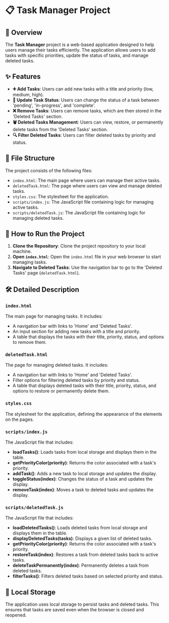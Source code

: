 # 📋 Task Manager Project

## 📝 Overview

The **Task Manager** project is a web-based application designed to help users manage their tasks efficiently. The application allows users to add tasks with specific priorities, update the status of tasks, and manage deleted tasks. 

## ✨ Features

- **➕ Add Tasks**: Users can add new tasks with a title and priority (low, medium, high).
- **🔄 Update Task Status**: Users can change the status of a task between 'pending', 'in-progress', and 'complete'.
- **❌ Remove Tasks**: Users can remove tasks, which are then stored in the 'Deleted Tasks' section.
- **🗑️ Deleted Tasks Management**: Users can view, restore, or permanently delete tasks from the 'Deleted Tasks' section.
- **🔍 Filter Deleted Tasks**: Users can filter deleted tasks by priority and status.

## 📂 File Structure

The project consists of the following files:

- `index.html`: The main page where users can manage their active tasks.
- `deletedTask.html`: The page where users can view and manage deleted tasks.
- `styles.css`: The stylesheet for the application.
- `scripts/index.js`: The JavaScript file containing logic for managing active tasks.
- `scripts/deletedTask.js`: The JavaScript file containing logic for managing deleted tasks.

## 🚀 How to Run the Project

1. **Clone the Repository**: Clone the project repository to your local machine.
2. **Open `index.html`**: Open the `index.html` file in your web browser to start managing tasks.
3. **Navigate to Deleted Tasks**: Use the navigation bar to go to the 'Deleted Tasks' page (`deletedTask.html`).

## 🛠️ Detailed Description

### `index.html`

The main page for managing tasks. It includes:

- A navigation bar with links to 'Home' and 'Deleted Tasks'.
- An input section for adding new tasks with a title and priority.
- A table that displays the tasks with their title, priority, status, and options to remove them.

### `deletedTask.html`

The page for managing deleted tasks. It includes:

- A navigation bar with links to 'Home' and 'Deleted Tasks'.
- Filter options for filtering deleted tasks by priority and status.
- A table that displays deleted tasks with their title, priority, status, and options to restore or permanently delete them.

### `styles.css`

The stylesheet for the application, defining the appearance of the elements on the pages.

### `scripts/index.js`

The JavaScript file that includes:

- **loadTasks()**: Loads tasks from local storage and displays them in the table.
- **getPriorityColor(priority)**: Returns the color associated with a task's priority.
- **addTask()**: Adds a new task to local storage and updates the display.
- **toggleStatus(index)**: Changes the status of a task and updates the display.
- **removeTask(index)**: Moves a task to deleted tasks and updates the display.

### `scripts/deletedTask.js`

The JavaScript file that includes:

- **loadDeletedTasks()**: Loads deleted tasks from local storage and displays them in the table.
- **displayDeletedTasks(tasks)**: Displays a given list of deleted tasks.
- **getPriorityColor(priority)**: Returns the color associated with a task's priority.
- **restoreTask(index)**: Restores a task from deleted tasks back to active tasks.
- **deleteTaskPermanently(index)**: Permanently deletes a task from deleted tasks.
- **filterTasks()**: Filters deleted tasks based on selected priority and status.

## 💾 Local Storage

The application uses local storage to persist tasks and deleted tasks. This ensures that tasks are saved even when the browser is closed and reopened.

